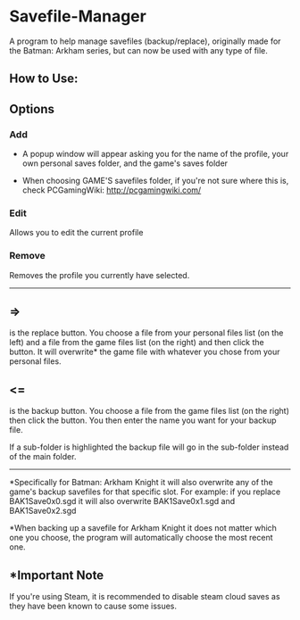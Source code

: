 # Savefile-Manager
A program to help manage savefiles (backup/replace), originally made for the Batman: Arkham series, but can now be used with any type of file.

## How to Use:

## Options
### Add
- A popup window will appear asking you for the name of the profile, your own personal saves folder, and the game's saves folder

- When choosing GAME'S savefiles folder, if you're not sure where this is, check PCGamingWiki: http://pcgamingwiki.com/

### Edit
Allows you to edit the current profile

### Remove
Removes the profile you currently have selected.

---

## =>
is the replace button. You choose a file from your personal files list (on the left) and a 
file from the game files list (on the right) and then click the button. It will overwrite* 
the game file with whatever you chose from your personal files.

## <=
is the backup button. You choose a file from the game files list (on the right) 
then click the button. You then enter the name you want for your backup file. 

If a sub-folder is highlighted the backup file will go in the sub-folder instead of the main folder.

---

*Specifically for Batman: Arkham Knight it will also overwrite any of the game's backup savefiles 
for that specific slot.
For example: if you replace BAK1Save0x0.sgd it will also overwrite BAK1Save0x1.sgd and BAK1Save0x2.sgd

*When backing up a savefile for Arkham Knight it does not matter which one you choose, 
the program will automatically choose the most recent one.

## \*Important Note
If you're using Steam, it is recommended to disable steam cloud saves as they have been known to cause some issues.